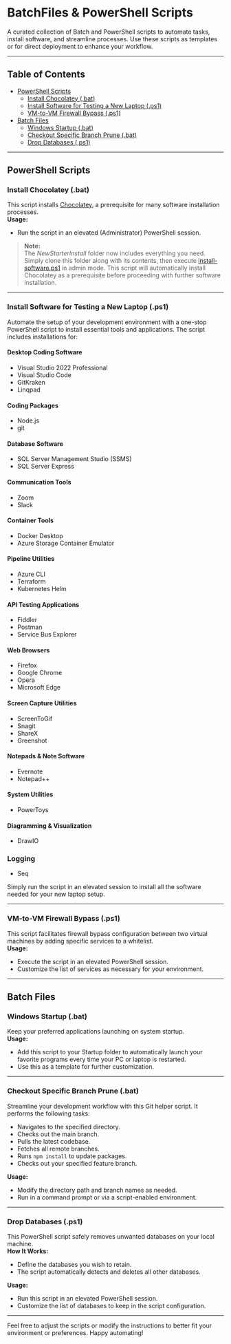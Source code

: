 # BatchFiles & PowerShell Scripts

A curated collection of Batch and PowerShell scripts to automate tasks, install software, and streamline processes. Use these scripts as templates or for direct deployment to enhance your workflow.

---

## Table of Contents

- [PowerShell Scripts](#powershell-scripts)
  - [Install Chocolatey (.bat)](#install-chocolatey-bat)
  - [Install Software for Testing a New Laptop (.ps1)](#install-software-for-testing-a-new-laptop-ps1)
  - [VM-to-VM Firewall Bypass (.ps1)](#vm-to-vm-firewall-bypass-ps1)
- [Batch Files](#batch-files)
  - [Windows Startup (.bat)](#windows-startup-bat)
  - [Checkout Specific Branch Prune (.bat)](#checkout-specific-branch-prune-bat)
  - [Drop Databases (.ps1)](#drop-databases-ps1)

---

## PowerShell Scripts

### Install Chocolatey (.bat)

This script installs [Chocolatey](https://chocolatey.org/), a prerequisite for many software installation processes.  
**Usage:**  
- Run the script in an elevated (Administrator) PowerShell session.

> **Note:**  
> The *NewStarterInstall* folder now includes everything you need. Simply clone this folder along with its contents, then execute [install-software.ps1](../NewStarterInstall/install-software.ps1) in admin mode. This script will automatically install Chocolatey as a prerequisite before proceeding with further software installation.

---

### Install Software for Testing a New Laptop (.ps1)

Automate the setup of your development environment with a one-stop PowerShell script to install essential tools and applications. The script includes installations for:

#### Desktop Coding Software
- Visual Studio 2022 Professional
- Visual Studio Code
- GitKraken
- Linqpad

#### Coding Packages
- Node.js
- git

#### Database Software
- SQL Server Management Studio (SSMS)
- SQL Server Express

#### Communication Tools
- Zoom
- Slack

#### Container Tools
- Docker Desktop
- Azure Storage Container Emulator

#### Pipeline Utilities
- Azure CLI
- Terraform
- Kubernetes Helm

#### API Testing Applications
- Fiddler
- Postman
- Service Bus Explorer

#### Web Browsers
- Firefox
- Google Chrome
- Opera
- Microsoft Edge

#### Screen Capture Utilities
- ScreenToGif
- Snagit
- ShareX
- Greenshot

#### Notepads & Note Software
- Evernote
- Notepad++

#### System Utilities
- PowerToys

#### Diagramming & Visualization
- DrawIO

### Logging
- Seq

Simply run the script in an elevated session to install all the software needed for your new laptop setup.

---

### VM-to-VM Firewall Bypass (.ps1)

This script facilitates firewall bypass configuration between two virtual machines by adding specific services to a whitelist.  
**Usage:**  
- Execute the script in an elevated PowerShell session.
- Customize the list of services as necessary for your environment.

---

## Batch Files

### Windows Startup (.bat)

Keep your preferred applications launching on system startup.  
**Usage:**  
- Add this script to your Startup folder to automatically launch your favorite programs every time your PC or laptop is restarted.  
- Use this as a template for further customization.

---

### Checkout Specific Branch Prune (.bat)

Streamline your development workflow with this Git helper script. It performs the following tasks:
- Navigates to the specified directory.
- Checks out the main branch.
- Pulls the latest codebase.
- Fetches all remote branches.
- Runs `npm install` to update packages.
- Checks out your specified feature branch.

**Usage:**  
- Modify the directory path and branch names as needed.
- Run in a command prompt or via a script-enabled environment.

---

### Drop Databases (.ps1)

This PowerShell script safely removes unwanted databases on your local machine.  
**How It Works:**  
- Define the databases you wish to retain.  
- The script automatically detects and deletes all other databases.

**Usage:**  
- Run this script in an elevated PowerShell session.
- Customize the list of databases to keep in the script configuration.

---

Feel free to adjust the scripts or modify the instructions to better fit your environment or preferences. Happy automating!